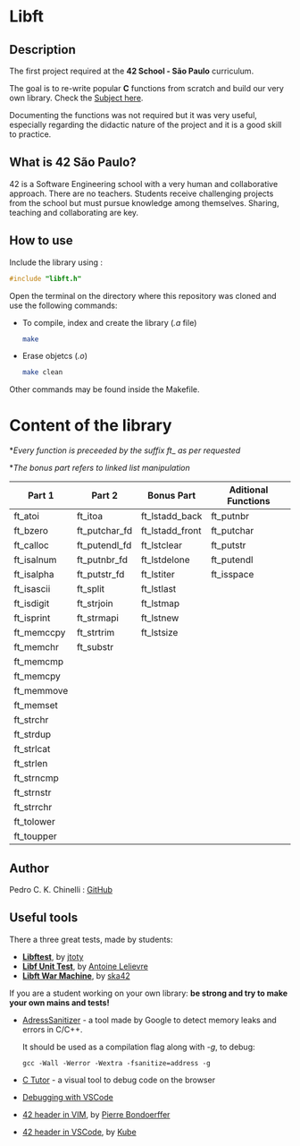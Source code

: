 # Libft

## Description
The first project required at the **42 School - São Paulo** curriculum.

The goal is to re-write popular **C** functions from scratch and build our very own library. Check the [Subject here](https://github.com/pckc/libft/blob/master/libft.en.subject.pdf).

Documenting the functions was not required but it was very useful, especially regarding the didactic nature of the project and it is a good skill to practice.

## What is **42 São Paulo**?
42 is a Software Engineering school with a very human and collaborative approach. There are no teachers. Students receive challenging projects from the school but must pursue knowledge among themselves. Sharing, teaching and collaborating are key.

## How to use
Include the library using : 
```c
#include "libft.h"
```
Open the terminal on the directory where this repository was cloned and use the following commands:

- To compile, index and create the library (_.a_ file)
	```bash
	make
	```
- Erase objetcs (_.o_)
	```bash
	make clean
	```
Other commands may be found inside the Makefile.

# Content of the library
*_Every function is preceeded by the suffix ft__ _as per requested_

*_The bonus part refers to linked list manipulation_

Part 1  |Part 2| Bonus Part|Aditional Functions| 
|----------------|---------------------|-----------------|-----------
| ft_atoi      |   ft_itoa        | ft_lstadd_back | ft_putnbr 	|  
| ft_bzero    |   ft_putchar_fd        | ft_lstadd_front     | ft_putchar      |
| ft_calloc   |   ft_putendl_fd     | ft_lstclear      |      ft_putstr |
| ft_isalnum     |   ft_putnbr_fd        | ft_lstdelone  |    ft_putendl | 
| ft_isalpha     |   ft_putstr_fd        | ft_lstiter    |  ft_isspace   |
| ft_isascii    |   ft_split     | ft_lstlast     |      |
| ft_isdigit    |   ft_strjoin      | ft_lstmap     |    |
| ft_isprint    |   ft_strmapi     | ft_lstnew      |       |
| ft_memccpy    |   ft_strtrim      | ft_lstsize                |                 |
| ft_memchr    |    ft_substr                 |                 |                 
| ft_memcmp    |                     |                 |                 |
| ft_memcpy    |                     |                 |                 |
| ft_memmove    |                     |                 |                 |
| ft_memset    |                     |                 |                 |
| ft_strchr    |                     |                 |                 |
| ft_strdup    |                     |                 |                 |
| ft_strlcat    |                     |                 |                 |
| ft_strlen    |                     |                 |                 |
| ft_strncmp    |                     |                 |                 |
| ft_strnstr    |                     |                 |                 |
| ft_strrchr    |                     |                 |                 |
| ft_tolower    |                     |                 |                 |
| ft_toupper    |                     |                 |                 |

## Author
Pedro C. K. Chinelli : [GitHub](https://github.com/pckc)

## Useful tools
There a three great tests, made by students:
- [**Libftest**](https://github.com/jtoty/Libftest), by [jtoty](https://github.com/jtoty)
- [**Libf Unit Test**](https://github.com/alelievr/,libft-unit-test), by [Antoine Lelievre](https://github.com/alelievr)
- [**Libft War Machine**](https://github.com/ska42/libft-war-machine), by [ska42](https://github.com/ska42)

If you are a student working on your own library: **be strong and try to make your own mains and tests!**

- [AdressSanitizer](https://github.com/google/sanitizers/wiki/AddressSanitizer) - a tool made by Google to detect memory leaks and errors in C/C++.

	It should be used as a compilation flag along with _-g_, to debug:

	```shell
	gcc -Wall -Werror -Wextra -fsanitize=address -g
	```

- [C Tutor](http://pythontutor.com/c.html) - a visual tool to debug code on the browser

- [Debugging with VSCode](https://code.visualstudio.com/docs/editor/debugging)

- [42 header in VIM](https://github.com/pbondoer/vim-42header), by [Pierre Bondoerffer](https://github.com/pbondoer)
- [42 header in VSCode](https://marketplace.visualstudio.com/items?itemName=kube.42header), by [Kube](https://marketplace.visualstudio.com/publishers/kube)